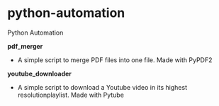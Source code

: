 # python-automation
Python Automation 

**pdf_merger**
* A simple script to merge PDF files into one file. Made with PyPDF2

**youtube_downloader**    
* A simple script to download a Youtube video in its highest resolutionplaylist. Made with Pytube





